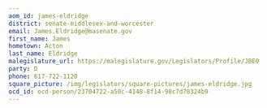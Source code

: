 ```yaml
---
aom_id: james-eldridge
district: senate-middlesex-and-worcester
email: James.Eldridge@masenate.gov
first_name: James
hometown: Acton
last_name: Eldridge
malegislature_url: https://malegislature.gov/Legislators/Profile/JBE0
party: D
phone: 617-722-1120
square_picture: /img/legislators/square-pictures/james-eldridge.jpg
ocd_id: ocd-person/23704722-a50c-4148-8f14-98c7d78324b9
---
```

